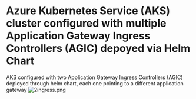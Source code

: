 # Azure Kubernetes Service (AKS) cluster configured with multiple Application Gateway Ingress Controllers (AGIC) depoyed via Helm Chart
AKS configured with two Application Gateway Ingress Controllers (AGIC) deployed through helm chart, each one pointing to a different application gateway
![2ingress.png](/2ingress.png)
